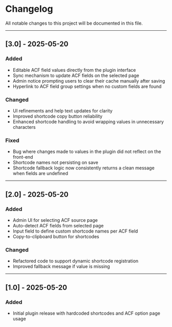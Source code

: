 # Changelog

All notable changes to this project will be documented in this file.

---

## [3.0] - 2025-05-20 
### Added  
- Editable ACF field values directly from the plugin interface  
- Sync mechanism to update ACF fields on the selected page  
- Admin notice prompting users to clear their cache manually after saving  
- Hyperlink to ACF field group settings when no custom fields are found  

### Changed  
- UI refinements and help text updates for clarity  
- Improved shortcode copy button reliability  
- Enhanced shortcode handling to avoid wrapping values in unnecessary characters  

### Fixed  
- Bug where changes made to values in the plugin did not reflect on the front-end  
- Shortcode names not persisting on save  
- Shortcode fallback logic now consistently returns a clean message when fields are undefined  

---

## [2.0] - 2025-05-20  
### Added  
- Admin UI for selecting ACF source page  
- Auto-detect ACF fields from selected page  
- Input field to define custom shortcode names per ACF field  
- Copy-to-clipboard button for shortcodes  

### Changed  
- Refactored code to support dynamic shortcode registration  
- Improved fallback message if value is missing  

---

## [1.0] - 2025-05-20  
### Added  
- Initial plugin release with hardcoded shortcodes and ACF option page usage  